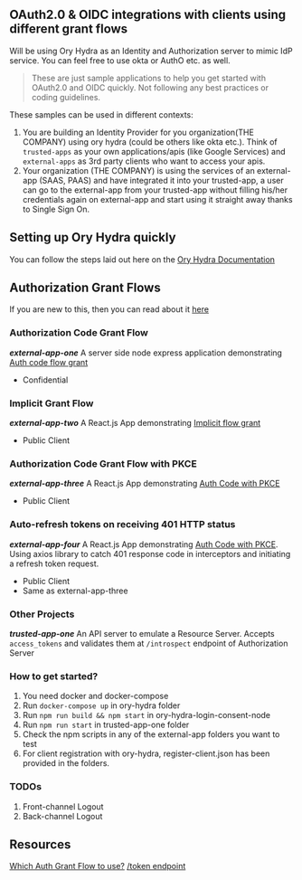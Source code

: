 ## OAuth2.0 & OIDC integrations with clients using different grant flows
Will be using Ory Hydra as an Identity and Authorization server to mimic IdP service. You can feel free to use okta or AuthO etc. as well.

> These are just sample applications to help you get started with OAuth2.0 and OIDC quickly.
> Not following any best practices or coding guidelines.

These samples can be used in different contexts:
1. You are building an Identity Provider for you organization(THE COMPANY) using ory hydra (could be others like okta etc.). Think of ```trusted-apps``` as your own applications/apis (like Google Services) and ```external-apps``` as 3rd party clients who want to access your apis.
2. Your organization (THE COMPANY) is using the services of an external-app (SAAS, PAAS) and have integrated it into your trusted-app, a user can go to the external-app from your trusted-app without filling his/her credentials again on external-app and start using it straight away thanks to Single Sign On.

## Setting up Ory Hydra quickly
You can follow the steps laid out here on the [Ory Hydra Documentation](https://www.ory.sh/docs/hydra/5min-tutorial)

## Authorization Grant Flows
If you are new to this, then you can read about it [here](https://auth0.com/docs/get-started/authentication-and-authorization-flow/which-oauth-2-0-flow-should-i-use)


### Authorization Code Grant Flow
***external-app-one*** A server side node express application demonstrating [Auth code flow grant](https://developer.okta.com/blog/2018/04/10/oauth-authorization-code-grant-type)
- Confidential 

### Implicit Grant Flow

***external-app-two*** A React.js App demonstrating [Implicit flow grant](https://developer.okta.com/blog/2018/05/24/what-is-the-oauth2-implicit-grant-type)
- Public Client

### Authorization Code Grant Flow with PKCE

***external-app-three*** A React.js App demonstrating [Auth Code with PKCE](https://developer.okta.com/blog/2019/08/22/okta-authjs-pkce)
- Public Client

### Auto-refresh tokens on receiving 401 HTTP status

***external-app-four*** A React.js App demonstrating [Auth Code with PKCE](https://developer.okta.com/blog/2019/08/22/okta-authjs-pkce). 
Using axios library to catch 401 response code in interceptors and initiating a refresh token request.
- Public Client
- Same as external-app-three

### Other Projects

***trusted-app-one*** An API server to emulate a Resource Server.
Accepts `access_tokens` and validates them at `/introspect` endpoint of Authorization Server


### How to get started?

1. You need docker and docker-compose
2. Run `docker-compose up` in ory-hydra folder
3. Run `npm run build && npm start` in ory-hydra-login-consent-node 
4. Run `npm run start` in trusted-app-one folder
5. Check the npm scripts in any of the external-app folders you want to test
6. For client registration with ory-hydra, register-client.json has been provided in the folders.

### TODOs
1. Front-channel Logout
2. Back-channel Logout

## Resources

[Which Auth Grant Flow to use?](https://auth0.com/docs/authorization/flows/which-oauth-2-0-flow-should-i-use#can-i-try-the-endpoints-before-i-implement-my-application-)
[/token endpoint](https://connect2id.com/products/server/docs/api/token) 
